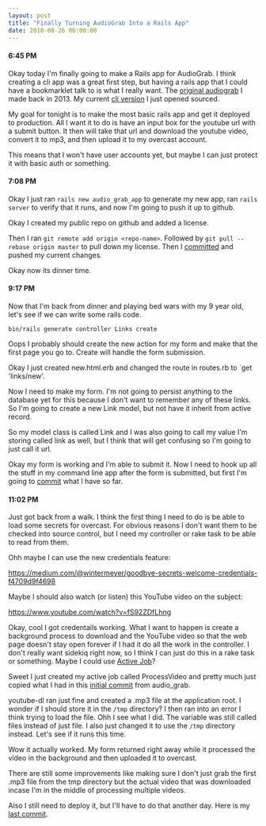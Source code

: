 ```yaml
---
layout: post
title: "Finally Turning AudioGrab Into a Rails App"
date: 2018-08-26 06:00:00
---
```


#### 6:45 PM

Okay today I'm finally going to make a Rails app for AudioGrab. I think creating
a cli app was a great first step, but having a rails app that I could have a
bookmarklet talk to is what I really want. The [original audiograb][orig] I made
back in 2013. My current [cli version][curr] I just opened sourced.

My goal for tonight is to make the most basic rails app and get it deployed to
production. All I want it to do is have an input box for the youtube url with a
submit button. It then will take that url and download the youtube video,
convert it to mp3, and then upload it to my overcast account.

This means that I won't have user accounts yet, but maybe I can just protect it
with basic auth or something.

#### 7:08 PM

Okay I just ran `rails new audio_grab_app` to generate my new app, ran `rails
server` to verify that it runs, and now I'm going to push it up to github.

Okay I created my public repo on github and added a license.

Then I ran `git remote add origin <repo-name>`. Followed by `git pull --rebase
origin master` to pull down my license. Then I [committed][commit1] and pushed my current
changes.

Okay now its dinner time.

#### 9:17 PM

Now that I'm back from dinner and playing bed wars with my 9 year old, let's see
if we can write some rails code.

`bin/rails generate controller Links create`

Oops I probably should create the new action for my form and make that the first
page you go to. Create will handle the form submission.

Okay I just created new.html.erb and changed the route in routes.rb to `get
'links/new'.

Now I need to make my form. I'm not going to persist anything to the database
yet for this because I don't want to remember any of these links. So I'm going
to create a new Link model, but not have it inherit from active record.

So my model class is called Link and I was also going to call my value I'm
storing called link as well, but I think that will get confusing so I'm going to
just call it url.

Okay my form is working and I'm able to submit it. Now I need to hook up all the
stuff in my command line app after the form is submitted, but first I'm going to
[commit][commit2] what I have so far.

#### 11:02 PM

Just got back from a walk. I think the first thing I need to do is be able to
load some secrets for overcast. For obvious reasons I don't want them to be
checked into source control, but I need my controller or rake task to be able to
read from them.

Ohh maybe I can use the new credentials feature:

https://medium.com/@wintermeyer/goodbye-secrets-welcome-credentials-f4709d9f4698

Maybe I should also watch (or listen) this YouTube video on the subject:

https://www.youtube.com/watch?v=fS92ZDfLhng

Okay, cool I got credentails working. What I want to happen is create a
background process to download and the YouTube video so that the web page
doesn't stay open forever if I had it do all the work in the controller. I don't
really want sidekiq right now, so I think I can just do this in a rake task or
something. Maybe I could use [Active Job][aj]?

Sweet I just created my active job called ProcessVideo and pretty much just
copied what I had in this [initial commit][ic] from audio_grab.

youtube-dl ran just fine and created a .mp3 file at the application root. I
wonder if I should store it in the `/tmp` directory? I then ran into an error I
think trying to load the file. Ohh I see what I did. The variable was still
called files instead of just file. I also just changed it to use the `/tmp`
directory instead. Let's see if it runs this time.

Wow it actually worked. My form returned right away while it processed the video
in the background and then uploaded it to overcast.

There are still some improvements like making sure I don't just grab the first
.mp3 file from the tmp directory but the actual video that was downloaded incase
I'm in the middle of processing multiple videos.

Also I still need to deploy it, but I'll have to do that another day. Here is my
[last commit][lc].

[orig]: https://github.com/oblakeerickson/audiograb
[curr]: https://github.com/oblakeerickson/audio_grab
[commit1]: https://github.com/oblakeerickson/audio_grab_app/commit/a2800d55de4a144266fa7ca98d00e547527bb9b0
[commit2]: https://github.com/oblakeerickson/audio_grab_app/commit/14b17f804f68732bd9544c358766508e8abf68e7
[aj]: https://edgeguides.rubyonrails.org/active_job_basics.html
[ic]: https://github.com/oblakeerickson/audio_grab/commit/cbf6f344ce606b73f2d2c615bc803382216b3110
[lc]: https://github.com/oblakeerickson/audio_grab_app/commit/06cfa9052277725a94614e4b2310e5fc0102380c
